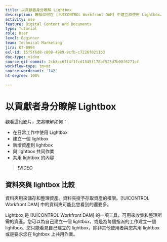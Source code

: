 ```yaml
---
title: 以貢獻者身分瞭解 Lightbox
description: 瞭解如何在 [!UICONTROL Workfront DAM] 中建立和使用 Lightbox。
activity: use
feature: Digital Content and Documents
type: Tutorial
role: User
level: Beginner
team: Technical Marketing
jira: KT-8994
exl-id: 15f5f6d8-c808-4989-9cfb-c7226f0211b3
doc-type: video
source-git-commit: 2cb3cc67f4f1fcd1345f178bf525d7b00f6271cf
workflow-type: tm+mt
source-wordcount: '142'
ht-degree: 100%

---
```


# 以貢獻者身分瞭解 Lightbox

觀看這段影片，您將瞭解如何：

* 在日常工作中使用 Lightbox
* 建立一個 lightbox
* 新增資產到 lightbox
* 與 lightbox 共同作業
* 共用 lightbox 的內容

>[!VIDEO](https://video.tv.adobe.com/v/335254/?quality=12&learn=on)

## 資料夾與 lightbox 比較

資料夾用來儲存和整理資產。資料夾授予存取資產的權限。[!UICONTROL Workfront DAM] 中的資料夾可能比您看到的還要多。

Lightbox 是 [!UICONTROL Workfront DAM] 的一項工具，可用來收集和整理所需的資產。您可以為自己建立一個 lightbox，或是為每個指派的工作建立一個 lightbox。您只能看見自己建立的 lightbox，除非其他使用者與您共用 lightbox 或是要求您在 lightbox 上共用作業。

